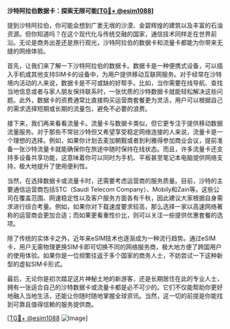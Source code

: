 **沙特阿拉伯数据卡：探索无限可能[[TG💪+ @esim1088](https://t.me/s/esim1088)]**

提到沙特阿拉伯，你可能会想到广袤无垠的沙漠、金碧辉煌的建筑以及丰富的石油资源。但你知道吗？在这个现代化与传统交融的国家，通信技术同样走在世界前沿。无论是商务出差还是旅行观光，沙特阿拉伯的数据卡和流量卡都能为你带来无缝的网络体验。

首先，让我们来了解一下沙特阿拉伯的数据卡。数据卡是一种便携式设备，可以插入手机或其他支持SIM卡的设备中，为用户提供移动互联网服务。对于经常在沙特境内活动的人来说，数据卡是不可或缺的好帮手。比如，当你需要在线导航、查找当地信息或者与家人朋友保持联系时，一张优质的沙特数据卡就能轻松解决这些问题。此外，数据卡的资费通常比直接购买运营商套餐更为灵活，用户可以根据自己的需求选择短期或长期的流量包，避免不必要的浪费。

接下来，我们再来看看流量卡。流量卡与数据卡类似，但它更专注于提供移动数据流量服务。对于那些不常驻沙特但又希望享受稳定网络连接的人来说，流量卡是一个理想的选择。例如，如果你计划去麦加朝觐或者到利雅得参加商业会议，提前准备一张沙特流量卡就能确保你在旅途中随时保持在线状态。而且，许多流量卡还支持多设备共享功能，这意味着你可以同时为手机、平板甚至笔记本电脑提供网络支持，极大地提升了使用便利性。

当然，在选择数据卡或流量卡时，还需要考虑运营商的服务质量。目前，沙特的主要通信运营商包括STC（Saudi Telecom Company）、Mobily和Zain等。这些公司在覆盖范围、网速稳定性以及客户服务方面各有千秋，因此建议大家根据自身需求进行综合考量。例如，如果你对下载速度要求较高，那么选择一家以高速网络著称的运营商会更加合适；而如果更看重性价比，则可以关注一些提供优惠套餐的选项。

除了传统的实体卡之外，近年来eSIM技术也逐渐成为一种流行趋势。通过eSIM卡，用户无需物理更换SIM卡即可切换不同的网络服务商，极大地方便了跨国用户的使用体验。如果你是一位频繁往返于多个国家的商务人士，不妨尝试一下这种新型的虚拟SIM卡形式。

最后，无论你是初次踏足这片神秘土地的新游客，还是长期居住在此的专业人士，拥有一张适合自己的沙特数据卡或流量卡都是必不可少的。它们不仅能帮助你更好地融入当地生活，还能让你随时随地掌握全球资讯。当然，这一切的前提是你能找到可靠且值得信赖的服务提供商。

[[TG💪+ @esim1088](https://t.me/s/esim1088) ![Image](https://i.postimg.cc/4NQfJmqS/Snipaste-2025-05-13-00-14-12.png)]